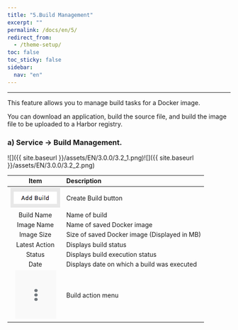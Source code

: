 ```yaml
---
title: "5.Build Management"
excerpt: ""
permalink: /docs/en/5/
redirect_from:
  - /theme-setup/
toc: false
toc_sticky: false
sidebar:
  nav: "en"
---
```



---

This feature allows you to manage build tasks for a Docker image.

You can download an application, build the source file, and build the image file to be uploaded to a Harbor registry.

### a\) Service → Build Management.
![]({{ site.baseurl }}/assets/EN/3.0.0/3.2_1.png)![]({{ site.baseurl }}/assets/EN/3.0.0/3.2_2.png)

| **Item** | **Description** |
| :---: | :--- |
| ![](/assets/EN/3.0.0/3.2_3.png) | Create Build button |
| Build Name | Name of build |
| Image Name | Name of saved Docker image |
| Image Size | Size of saved Docker image \(Displayed in MB\) |
| Latest Action | Displays build status |
| Status | Displays build execution status |
| Date | Displays date on which a build was executed |
| ![](/assets/EN/3.0.0/3.2_4.png) | Build action menu |
